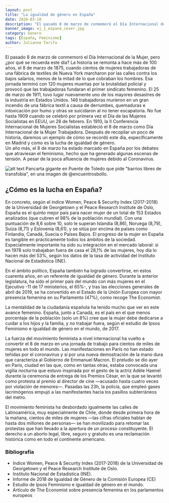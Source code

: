 ```yaml
---
layout: post
title: "La igualdad de género en España"
date: 2020-03-18
description: "El pasado 8 de marzo de conmemoró el Día Internacional de la Mujer, pero ¿por qué se recuerda este día? La historia se remonta a ha..."
banner_image: ej_1_espana_cover.jpg
category: Genero
tags: [España, Feminismo]
author: Julianne Tarifa
---
```

El pasado 8 de marzo de conmemoró el Día Internacional de la Mujer, pero ¿por qué se recuerda este día? La historia se remonta a hace más de 100 años, el 8 de marzo de 1875, cuando cientos de mujeres trabajadoras de una fábrica de textiles de Nueva York marcharon por las calles contra los bajos salarios, menos de la mitad de lo que cobraban los hombres. Esa jornada terminó con 120 mujeres muertas por la brutalidad policial y provocó que las trabajadoras fundaran el primer sindicato femenino. 
El 25 de marzo de 1911, tuvo lugar nuevamente uno de los mayores desastres de la industria en Estados Unidos. 146 trabajadoras murieron en un gran incendio de una fábrica textil a causa de derrumbes, quemaduras e intoxicación por humo y otras se suicidaron al no tener escapatoria.
No fue hasta 1909 cuando se celebró por primera vez el Día de las Mujeres Socialistas en EEUU, un 28 de febrero. En 1910, la II Conferencia Internacional de Mujeres Socialistas estableció el 8 de marzo como Día Internacional de la Mujer Trabajadora.
Después de recopilar un poco de historia, daremos un ejemplo de cómo se recordó este día, específicamente en Madrid y como es la lucha de igualdad de género.  
Un año más, el 8 de marzo ha estado marcado en España por los debates que atraviesan el feminismo, hecho que ha generado algunas escenas de tensión. A pesar de la poca afluencia de mujeres debido al Coronavirus. 

![alt text]({{site.baseurl}}/assets/images/post/ej_1_espana_image_1.jpg "Pancarta en puente de Toledo")
Pancarta gigante en Puente de Toledo que pide "barrios libres de transfobia", en una imagen de @encuentrosbollo.

## ¿Cómo es la lucha en España?
En concreto, según el índice Women, Peace & Security Index (2017-2018) de la Universidad de Georgetown y el Peace Research Institute de Oslo, España es el quinto mejor país para nacer mujer de un total de 153 Estados analizados (que cubren el 98% de la población mundial). Con una puntuación de 8,6 sobre 10, solo le superan Islandia (8,86), Noruega (8,79), Suiza (8,71) y Eslovenia (8,61), y se sitúa por encima de países como Finlandia, Canadá, Suecia o Países Bajos.
El progreso de la mujer en España es tangible en prácticamente todos los ámbitos de la sociedad. Especialmente importante ha sido su integración en el mercado laboral: si en 1978 solo trabajaban fuera de casa el 28,1% de las mujeres, hoy día lo hacen más del 53%, según los datos de la tasa de actividad del Instituto Nacional de Estadística (INE).
 
En el ámbito político, España también ha logrado convertirse, en estos cuarenta años, en un referente de igualdad de género. Durante la anterior legislatura, ha sido el primer país del mundo con más mujeres en el Ejecutivo -11 de 17 ministerios, el 65%-, y tras las elecciones generales de abril de 2019, se ha convertido en el Estado de la Unión Europea con mayor presencia femenina en su Parlamento (47%), como recoge The Economist.
 
La mentalidad de la ciudadanía española ha tenido mucho que ver en este avance femenino. España, junto a Canadá, es el país en el que menos porcentaje de la población (solo un 8%) cree que la mujer debe dedicarse a cuidar a los hijos y la familia, y no trabajar fuera, según el estudio de Ipsos Feminismo e igualdad de género en el mundo, de 2017.
 
La fuerza del movimiento feminista a nivel internacional ha vuelto a convertir el 8 de marzo en una jornada de trabajo para cientos de miles de mujeres en todo el mundo. Las manifestaciones en París no han estado teñidas por el coronavirus y sí por una nueva demostración de la mano dura que caracteriza al Gobierno de Emmanuel Macron. El preludio se dio ayer en París, ciudad en las que, como en tantas otras, estaba convocada una vigilia nocturna que estuvo inspirada por el gesto de la actriz Adèle Haenel durante la ceremonia de entrega de los Premios César, en la que se levantó como protesta al premio al director de cine —acusado hasta cuatro veces por violación de menores—. Pasadas las 23h, la policía, que empleó gases lacrimógenos empujó a las manifestantes hacia los pasillos subterráneos del metro. 
 
El movimiento feminista ha desbordado igualmente las calles de Latinoamérica, muy especialmente de Chile, donde desde primera hora de la mañana, cientos de miles de mujeres —las cifras oficiales hablan de hasta dos millones de personas— se han movilizado para retomar las protestas que han llevado a la apertura de un proceso constituyente. El derecho a un aborto legal, libre, seguro y gratuito es una reclamación histórica como en todo el continente americano.
 
### Bibliografía 
- Indice Women, Peace & Security Index (2017-2018) de la Universidad de Georgetown y el Peace Research Institute de Oslo.
- Instituto Nacional de Estadística (INE).
- Informe de 2018 de Igualdad de Género de la Comisión Europea (CE)
- Estudio de Ipsos Feminismo e igualdad de género en el mundo.
- Artículo de The Economist sobre presencia femenina en los parlamentos europeos
